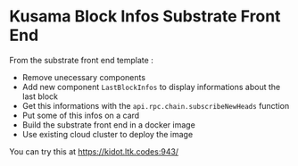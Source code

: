 # Kusama Block Infos Substrate Front End

From the substrate front end template :

- Remove unecessary components
- Add new component `LastBlockInfos` to display informations about the last block
- Get this informations with the `api.rpc.chain.subscribeNewHeads` function
- Put some of this infos on a card
- Build the substrate front end in a docker image
- Use existing cloud cluster to deploy the image

You can try this at https://kidot.ltk.codes:943/

